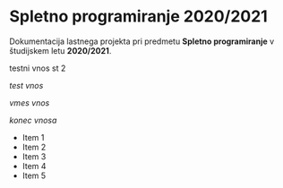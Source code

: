 # Spletno programiranje 2020/2021

Dokumentacija lastnega projekta pri predmetu **Spletno programiranje** v študijskem letu **2020/2021**.

testni vnos st 2

*test vnos*

*vmes vnos*

*konec vnosa*

* Item 1
* Item 2
* Item 3
* Item 4
* Item 5